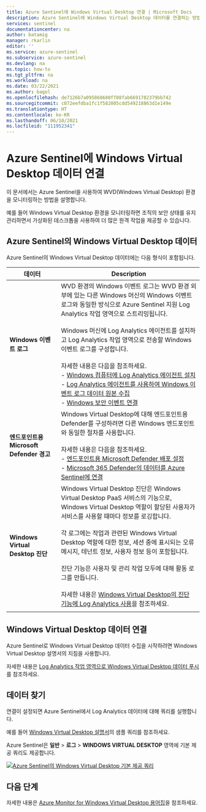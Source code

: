 ```yaml
---
title: Azure Sentinel에 Windows Virtual Desktop 연결 | Microsoft Docs
description: Azure Sentinel에 Windows Virtual Desktop 데이터를 연결하는 방법을 알아봅니다.
services: sentinel
documentationcenter: na
author: batamig
manager: rkarlin
editor: ''
ms.service: azure-sentinel
ms.subservice: azure-sentinel
ms.devlang: na
ms.topic: how-to
ms.tgt_pltfrm: na
ms.workload: na
ms.date: 03/22/2021
ms.author: bagol
ms.openlocfilehash: de7126b7a095868680ff08fab6691782379bb742
ms.sourcegitcommit: c072eefdba1fc1f582005cdd549218863d1e149e
ms.translationtype: HT
ms.contentlocale: ko-KR
ms.lasthandoff: 06/10/2021
ms.locfileid: "111952341"
---
```

# <a name="connect-windows-virtual-desktop-data-to-azure-sentinel"></a>Azure Sentinel에 Windows Virtual Desktop 데이터 연결

이 문서에서는 Azure Sentinel을 사용하여 WVD(Windows Virtual Desktop) 환경을 모니터링하는 방법을 설명합니다.

예를 들어 Windows Virtual Desktop 환경을 모니터링하면 조직의 보안 상태를 유지 관리하면서 가상화된 데스크톱을 사용하여 더 많은 원격 작업을 제공할 수 있습니다.

## <a name="windows-virtual-desktop-data-in-azure-sentinel"></a>Azure Sentinel의 Windows Virtual Desktop 데이터

Azure Sentinel의 Windows Virtual Desktop 데이터에는 다음 형식이 포함됩니다.


|데이터  |Description  |
|---------|---------|
|**Windows 이벤트 로그**     |  WVD 환경의 Windows 이벤트 로그는 WVD 환경 외부에 있는 다른 Windows 머신의 Windows 이벤트 로그와 동일한 방식으로 Azure Sentinel 지원 Log Analytics 작업 영역으로 스트리밍됩니다. <br><br>Windows 머신에 Log Analytics 에이전트를 설치하고 Log Analytics 작업 영역으로 전송할 Windows 이벤트 로그를 구성합니다.<br><br>자세한 내용은 다음을 참조하세요.<br>- [Windows 컴퓨터에 Log Analytics 에이전트 설치](../azure-monitor/agents/agent-windows.md)<br>- [Log Analytics 에이전트를 사용하여 Windows 이벤트 로그 데이터 원본 수집](../azure-monitor/agents/data-sources-windows-events.md)<br>- [Windows 보안 이벤트 연결](connect-windows-security-events.md)       |
|**엔드포인트용 Microsoft Defender 경고**     |  Windows Virtual Desktop에 대해 엔드포인트용 Defender를 구성하려면 다른 Windows 엔드포인트와 동일한 절차를 사용합니다. <br><br>자세한 내용은 다음을 참조하세요. <br>- [엔드포인트용 Microsoft Defender 배포 설정](/windows/security/threat-protection/microsoft-defender-atp/production-deployment)<br>- [Microsoft 365 Defender의 데이터를 Azure Sentinel에 연결](connect-microsoft-365-defender.md)       |
|**Windows Virtual Desktop 진단**     | Windows Virtual Desktop 진단은 Windows Virtual Desktop PaaS 서비스의 기능으로, Windows Virtual Desktop 역할이 할당된 사용자가 서비스를 사용할 때마다 정보를 로깅합니다. <br><br>각 로그에는 작업과 관련된 Windows Virtual Desktop 역할에 대한 정보, 세션 중에 표시되는 오류 메시지, 테넌트 정보, 사용자 정보 등이 포함됩니다. <br><br>진단 기능은 사용자 및 관리 작업 모두에 대해 활동 로그를 만듭니다. <br><br>자세한 내용은 [Windows Virtual Desktop의 진단 기능에 Log Analytics 사용](../virtual-desktop/virtual-desktop-fall-2019/diagnostics-log-analytics-2019.md)을 참조하세요.        |
|     |         |

## <a name="connect-windows-virtual-desktop-data"></a>Windows Virtual Desktop 데이터 연결

Azure Sentinel로 Windows Virtual Desktop 데이터 수집을 시작하려면 Windows Virtual Desktop 설명서의 지침을 사용합니다.

자세한 내용은 [Log Analytics 작업 영역으로 Windows Virtual Desktop 데이터 푸시](../virtual-desktop/diagnostics-log-analytics.md)를 참조하세요.

## <a name="find-your-data"></a>데이터 찾기

연결이 설정되면 Azure Sentinel에서 Log Analytics 데이터에 대해 쿼리를 실행합니다.

예를 들어 [Windows Virtual Desktop 설명서](../virtual-desktop/diagnostics-log-analytics.md)의 샘플 쿼리를 참조하세요.


Azure Sentinel은 **일반** > **로그** > **WINDOWS VIRTUAL DESKTOP** 영역에 기본 제공 쿼리도 제공합니다.

[![Azure Sentinel의 Windows Virtual Desktop 기본 제공 쿼리](media/connect-windows-virtual-desktop/windows-virtual-desktop-queries.png) ](media/connect-windows-virtual-desktop/windows-virtual-desktop-queries.png#lightbox)

## <a name="next-steps"></a>다음 단계


자세한 내용은 [Azure Monitor for Windows Virtual Desktop 용어집](../virtual-desktop/azure-monitor-glossary.md)을 참조하세요.